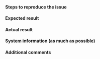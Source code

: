 #### Steps to reproduce the issue



#### Expected result



#### Actual result



#### System information (as much as possible)



#### Additional comments


